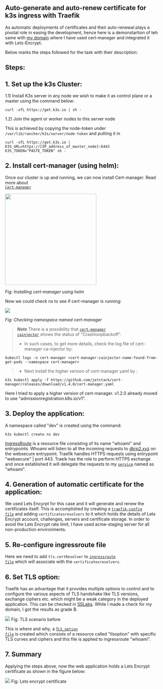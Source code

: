 ## Auto-generate and auto-renew certificate for k3s ingress with Traefik


As automatic deployments of certificates and their auto-renewal plays a pivotal role in easing the development, hence here is a demonstartion of teh same with <a href="https://dkrp2.xyz/">my domain</a> where I have used cert-manager and integrated it with Lets-Encrypt.

Below marks the steps followed for the task with their description:

## Steps:


## 1. Set up the k3s Cluster:

1.1) Install K3s server in any node we wish to make it as control plane or a master using the command below:

```
curl -sfL https://get.k3s.io | sh -
```

1.2) Join the agent or worker nodes to this server node

This is achieved by copying the node-token under <code>/var/lib/rancher/k3s/server/node-token</code> and putting it in 

```
curl -sfL https://get.k3s.io | K3S_URL=https://[IP_address_of_master_node]:6443 K3S_TOKEN="PASTE_TOKEN" sh -
```

## 2. Install cert-manager (using helm):

Once our cluster is up and running, we can now install Cert-manager. Read more about <code> <a href="https://github.com/dikshita-git/Research-Project/wiki/Project-Wiki#22-tls-and-its-working-principle">Cert-manager</a></code>

<img src="https://github.com/dikshita-git/Research-Project/blob/main/Wiki-page-images/manual_cert/Certificate_with_k3s%2Btraefik/helm_install.PNG" height="300">
<p><i>Fig: Installing cert-manager using helm</i></p>


Now we could check ns to see if cert-manager is running:

<img src="https://github.com/dikshita-git/Research-Project/blob/main/Wiki-page-images/manual_cert/Certificate_with_k3s%2Btraefik/cert-man_ns.PNG">
<p><i>Fig: Checking namespace named cert-manager</i></p>


>***Note***
>There is a possibility that <code><a href="https://github.com/dikshita-git/RP_Ingress_security-IPv4_and_IPv6/wiki/TLS-in-Kubernetes#cainjector-in-cert-manager">cert-manager cainjector</code></a> shows the status of "Crashloopbackoff".
>  - In such cases, to get more details, check the log file of cert-manager ca-injector by:

```
kubectl logs -n cert-manager <cert-manager-cainjector-name-found-from-get-pods --namespace cert-manager>
```
>   - Next install the higher version of cert-manager yaml by :
     
```
k3s kubectl apply -f https://github.com/jetstack/cert-manager/releases/download/v1.4.0/cert-manager.yaml
```      

Here I tried to apply a higher version of cert-manager. v1.2.0 already moved to use "admissionregistration.k8s.io/v1".


## 3. Deploy the application:

A namespace called "dev" is created using the command:

```
k3s kubectl create ns dev
```  

<a href="https://github.com/dikshita-git/Research-Project/blob/main/Demo/automatic_cert/ingressroute.yaml">IngressRoute</a> is a resource file consisting of its name "whoami" and entrypoints. Whoami will listen to all the incoming requests to <a href="https://dkrp2.xyz/">dkrp2.xyz</a> on the websecure entrypoint. Traefik handles HTTPS requests using entrypoint "websecure" | port 443. Traeik has the role to perform HTTPS exchange and once established it will delegate the requests to my <code><a href="https://github.com/dikshita-git/Research-Project/blob/main/Demo/automatic_cert/service.yaml">service</a></code> named as "whoami".


## 4. Generation of automatic certificate for the application:

We used Lets Encyrpt for this case and it will generate and renew the certificates itself. This is accomplished by creating a <code><a href="https://github.com/dikshita-git/Research-Project/blob/main/Demo/automatic_cert/traefik-config.yaml">traefik-config file</a></code> and adding <code>certificatesresolvers</code> to it which holds the details of Lets Encrypt account, challenges, servers and certificate storage. In order to avoid the Lets Encrypt rate limit, I have used acme-staging server for all non-production environments.


## 5. Re-configure ingressroute file 

Here we need to add <code>tls.certResolver</code> to <code><a href="https://github.com/dikshita-git/Research-Project/blob/main/Demo/automatic_cert/ingressroute.yaml">ingressroute file</a></code> which will associate with the <code>certificatesresolvers</code>.


## 6. Set TLS option:

Traefik has an advantage that it provides multiple options to control and to configure the various aspects of TLS handshake like TLS versions, exchange ciphers etc. which might be a weak category in the deployed application. This can be checked in <a href="https://www.ssllabs.com/">SSLabs</a>. While I made a check for my domain, I got the results as grade B.

<img src="https://github.com/dikshita-git/Research-Project/blob/main/Wiki-page-images/Research_Question/dkrp2_before_TLS.png">
Fig: TLS scenario before 

This is where and why, a <code><a href="https://github.com/dikshita-git/Research-Project/blob/main/Demo/automatic_cert/tlsoption.yaml">TLS_option file</a></code> is created which consists of a resource called "tlsoption" with specific TLS curves and ciphers and this file is applied to ingressroute "whoami".

## 7. Summary

Applying the steps above, now the web application <a href="https://dkrp2.xyz/"></a> holds a Lets Encrypt certificate as shown in the figure below:

<img src="https://github.com/dikshita-git/Research-Project/blob/main/Wiki-page-images/Research_Question/lets_encyrpt_domain.png">
Fig: Lets encrypt certificate


